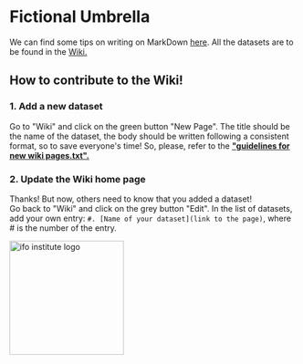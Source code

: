 # Fictional Umbrella

We can find some tips on writing on MarkDown [here](https://wordpress.com/support/markdown-quick-reference/). All the datasets are to be found in the [Wiki.](https://github.com/nonsonopippo/fictional-umbrella/wiki)

## How to contribute to the Wiki!
### 1. Add a new dataset
Go to "Wiki" and click on the green button "New Page". The title should be the name of the dataset, the body should be written following a consistent format, so to save everyone's time! So, please, refer to the [<ins>**"guidelines for new wiki pages.txt".**</ins>](https://github.com/nonsonopippo/fictional-umbrella/blob/main/guidelines%20for%20new%20wiki%20pages.txt)

### 2. Update the Wiki home page
Thanks! But now, others need to know that you added a dataset!  
Go back to "Wiki" and click on the grey button "Edit". In the list of datasets, add your own entry: `#. [Name of your dataset](link to the page)`, where # is the number of the entry.

[<img src="https://www.ifo.de/sites/default/files/social/logo-ifo.png?c=1689236459" alt="ifo institute logo" width="200"/>](https://www.ifo.de/)
